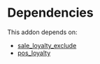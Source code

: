# Dependencies

This addon depends on:

- [sale_loyalty_exclude](https://github.com/bringout/oca-workflow-process)
- [pos_loyalty](https://github.com/bringout/oca-ocb-pos/tree/8e3c420e50146ad6887d3e14c2929a735e316fc1/odoo-bringout-oca-ocb-pos_loyalty)
